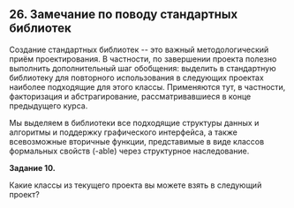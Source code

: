 
## **26. Замечание по поводу стандартных библиотек**

Создание стандартных библиотек -- это важный методологический приём проектирования. В частности, по завершении проекта полезно выполнить дополнительный шаг обобщения: выделить в стандартную библиотеку для повторного использования в следующих проектах наиболее подходящие для этого классы. Применяются тут, в частности, факторизация и абстрагирование, рассматривавшиеся в конце предыдущего курса.

Мы выделяем в библиотеки все подходящие структуры данных и алгоритмы и поддержку графического интерфейса, а также всевозможные вторичные функции, представимые в виде классов формальных свойств (-able) через структурное наследование.

**Задание 10.**

Какие классы из текущего проекта вы можете взять в следующий проект?